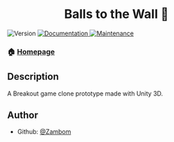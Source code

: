 <h1 align="center">Balls to the Wall 👋</h1>
<p>
  <img alt="Version" src="https://img.shields.io/badge/version-beta-blue.svg?cacheSeconds=2592000" />
  <a href="https://github.com/Zambom/Balls_to_the_Wall#readme" target="_blank">
    <img alt="Documentation" src="https://img.shields.io/badge/documentation-yes-brightgreen.svg" />
  </a>
  <a href="https://github.com/Zambom/Balls_to_the_Wall/graphs/commit-activity" target="_blank">
    <img alt="Maintenance" src="https://img.shields.io/badge/Maintained%3F-yes-green.svg" />
  </a>
</p>

### 🏠 [Homepage](https://github.com/Zambom/Balls_to_the_Wall)

## Description

A Breakout game clone prototype made with Unity 3D.

## Author

- Github: [@Zambom](https://github.com/Zambom)
